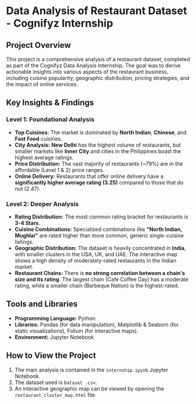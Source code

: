 # Data Analysis of Restaurant Dataset - Cognifyz Internship

## Project Overview
This project is a comprehensive analysis of a restaurant dataset, completed as part of the Cognifyz Data Analysis Internship. The goal was to derive actionable insights into various aspects of the restaurant business, including cuisine popularity, geographic distribution, pricing strategies, and the impact of online services.

## Key Insights & Findings

### Level 1: Foundational Analysis
* **Top Cuisines:** The market is dominated by **North Indian**, **Chinese**, and **Fast Food** cuisines.
* **City Analysis:** **New Delhi** has the highest volume of restaurants, but smaller markets like **Inner City** and cities in the Philippines boast the highest average ratings.
* **Price Distribution:** The vast majority of restaurants (~79%) are in the affordable (Level 1 & 2) price ranges.
* **Online Delivery:** Restaurants that offer online delivery have a **significantly higher average rating (3.25)** compared to those that do not (2.47).

### Level 2: Deeper Analysis
* **Rating Distribution:** The most common rating bracket for restaurants is **3-4 Stars**.
* **Cuisine Combinations:** Specialized combinations like **"North Indian, Mughlai"** are rated higher than more common, generic single-cuisine listings.
* **Geographic Distribution:** The dataset is heavily concentrated in **India**, with smaller clusters in the USA, UK, and UAE. The interactive map shows a high density of moderately-rated restaurants in the Indian market.
* **Restaurant Chains:** There is **no strong correlation between a chain's size and its rating**. The largest chain (Cafe Coffee Day) has a moderate rating, while a smaller chain (Barbeque Nation) is the highest-rated.

## Tools and Libraries
* **Programming Language:** Python
* **Libraries:** Pandas (for data manipulation), Matplotlib & Seaborn (for static visualizations), Folium (for interactive maps).
* **Environment:** Jupyter Notebook

## How to View the Project
1.  The main analysis is contained in the `internship.ipynb` Jupyter Notebook.
2.  The dataset used is `Dataset .csv`.
3.  An interactive geographic map can be viewed by opening the `restaurant_cluster_map.html` file.
